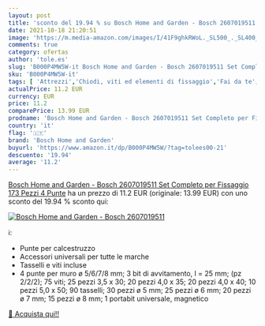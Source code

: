 ```yaml
---
layout: post
title: 'sconto del 19.94 % su Bosch Home and Garden - Bosch 2607019511  '
date: 2021-10-18 21:20:51
image: 'https://m.media-amazon.com/images/I/41F9ghkRWoL._SL500_._SL400_.jpg'
comments: true
category: ofertas
author: 'tole.es'
slug: 'B000P4MW5W-it Bosch Home and Garden - Bosch 2607019511 Set Completo per...'
sku: 'B000P4MW5W-it'
tags: [ 'Attrezzi','Chiodi, viti ed elementi di fissaggio','Fai da te','Viti','bosch home and garden', ]
actualPrice: 11.2 EUR
currency: EUR
price: 11.2
comparePrice: 13.99 EUR
prodname: 'Bosch Home and Garden - Bosch 2607019511 Set Completo per Fissaggio  173 Pezzi  4 Punte'
country: 'it'
flag: '🇮🇹'
brand: 'Bosch Home and Garden'
buyurl: 'https://www.amazon.it/dp/B000P4MW5W/?tag=tolees00-21'
descuento: '19.94'
average: '11.2'
---
```


[Bosch Home and Garden - Bosch 2607019511 Set Completo per Fissaggio  173 Pezzi  4 Punte](https://www.amazon.it/dp/B000P4MW5W/?tag=tolees00-21) ha un prezzo di 11.2 EUR (originale: 13.99 EUR) con uno sconto del 19.94 % sconto qui:

[![Bosch Home and Garden - Bosch 2607019511](https://m.media-amazon.com/images/I/41F9ghkRWoL._SL500_._SL400_.jpg)](https://www.amazon.it/dp/B000P4MW5W/?tag=tolees00-21)

ℹ️:

- Punte per calcestruzzo
- Accessori universali per tutte le marche
- Tasselli e viti incluse
- 4 punte per muro ø 5/6/7/8 mm; 3 bit di avvitamento, l = 25 mm; (pz 2/2/2); 75 viti; 25 pezzi 3,5 x 30; 20 pezzi 4,0 x 35; 20 pezzi 4,0 x 40; 10 pezzi 5,0 x 50; 90 tasselli; 30 pezzi ø 5 mm; 25 pezzi ø 6 mm; 20 pezzi ø 7 mm; 15 pezzi ø 8 mm; 1 portabit universale, magnetico

[🛒 Acquista qui!!](https://www.amazon.it/dp/B000P4MW5W/?tag=tolees00-21)
